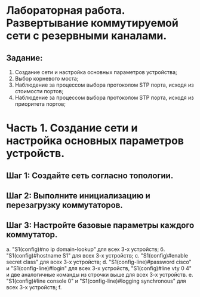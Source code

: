 # Лабораторная работа. Развертывание коммутируемой сети с резервными каналами.

## Задание:
  
   1. Создание сети и настройка основных параметров устройства;
   2. Выбор корневого моста;
   3. Наблюдение за процессом выбора протоколом STP порта, исходя из стоимости портов;
   4. Наблюдение за процессом выбора протоколом STP порта, исходя из приоритета портов;

# Часть 1. Создание сети и настройка основных параметров устройств.

## Шаг 1:	Создайте сеть согласно топологии.  

## Шаг 2: Выполните инициализацию и перезагрузку коммутаторов.

## Шаг 3:	Настройте базовые параметры каждого коммутатор.
   а. "S1(config)#no ip domain-lookup" для всех 3-х устройств;
   б. "S1(config)#hostname S1" для всех 3-х устройств;
   с. "S1(config)#enable secret class" для всех 3-х устройств;
   d. "S1(config-line)#password cisco"  и "S1(config-line)#login" для всех 3-х устройств,
      "S1(config)#line vty 0 4" и две аналогичные команды из строчки выше для всех 3-х устройств.
   e. "S1(config)#line console 0" и "S1(config-line)#logging synchronous" для всех 3-х устройств;
   f. 
   
